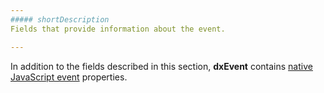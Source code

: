 ```yaml
---
##### shortDescription
Fields that provide information about the event.

---
```

In addition to the fields described in this section, **dxEvent** contains [native JavaScript event](https://developer.mozilla.org/en-US/docs/Web/Events) properties.